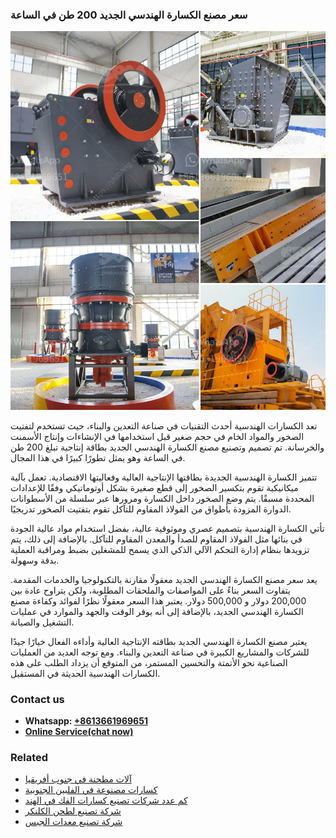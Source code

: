 <h3>سعر مصنع الكسارة الهندسي الجديد 200 طن في الساعة</h3><img src='1701851070.jpg' alt=''><p>تعد الكسارات الهندسية أحدث التقنيات في صناعة التعدين والبناء، حيث تستخدم لتفتيت الصخور والمواد الخام في حجم صغير قبل استخدامها في الإنشاءات وإنتاج الأسمنت والخرسانة. تم تصميم وتصنيع مصنع الكسارة الهندسي الجديد بطاقة إنتاجية تبلغ 200 طن في الساعة وهو يمثل تطورًا كبيرًا في هذا المجال.</p><p>تتميز الكسارة الهندسية الجديدة بطاقتها الإنتاجية العالية وفعاليتها الاقتصادية. تعمل بآلية ميكانيكية تقوم بتكسير الصخور إلى قطع صغيرة بشكل أوتوماتيكي وفقًا للإعدادات المحددة مسبقًا. يتم وضع الصخور داخل الكسارة ومرورها عبر سلسلة من الأسطوانات الدوارة المزودة بأطواق من الفولاذ المقاوم للتآكل تقوم بتفتيت الصخور تدريجيًا.</p><p>تأتي الكسارة الهندسية بتصميم عصري وموثوقية عالية، بفضل استخدام مواد عالية الجودة في بنائها مثل الفولاذ المقاوم للصدأ والمعدن المقاوم للتآكل. بالإضافة إلى ذلك، يتم تزويدها بنظام إدارة التحكم الآلي الذكي الذي يسمح للمشغلين بضبط ومراقبة العملية بدقة وسهولة.</p><p>يعد سعر مصنع الكسارة الهندسي الجديد معقولًا مقارنة بالتكنولوجيا والخدمات المقدمة. يتفاوت السعر بناءً على المواصفات والملحقات المطلوبة، ولكن يتراوح عادة بين 200,000 دولار و 500,000 دولار. يعتبر هذا السعر معقولًا نظرًا لفوائد وكفاءة مصنع الكسارة الهندسي الجديد، بالإضافة إلى أنه يوفر الوقت والجهد والموارد في عمليات التشغيل والصيانة.</p><p>يعتبر مصنع الكسارة الهندسي الجديد بطاقته الإنتاجية العالية وأداءه الفعال خيارًا جيدًا للشركات والمشاريع الكبيرة في صناعة التعدين والبناء. ومع توجه العديد من العمليات الصناعية نحو الأتمتة والتحسين المستمر، من المتوقع أن يزداد الطلب على هذه الكسارات الهندسية الحديثة في المستقبل.</p><h3>Contact us</h3><ul><li><strong>Whatsapp:&nbsp;<a href="https://wa.me/8613661969651">+8613661969651</a></strong></li><li><a href="https://swt.shibang-china.com/?git&amp;zhl&amp;سعر مصنع الكسارة الهندسي الجديد 200 طن في الساعة"><strong>Online Service(chat now)</strong></a></li></ul><h3>Related</h3><ul><li><a href='آلات مطحنة في جنوب أفريقيا.md'>آلات مطحنة في جنوب أفريقيا</a></li><li><a href='كسارات مصنوعة في الفلبين الجنوبية.md'>كسارات مصنوعة في الفلبين الجنوبية</a></li><li><a href='كم عدد شركات تصنيع كسارات الفك في الهند.md'>كم عدد شركات تصنيع كسارات الفك في الهند</a></li><li><a href='شركة تصنيع لطحن الكلنكر.md'>شركة تصنيع لطحن الكلنكر</a></li><li><a href='شركة تصنيع معدات الجبس.md'>شركة تصنيع معدات الجبس</a></li></ul>